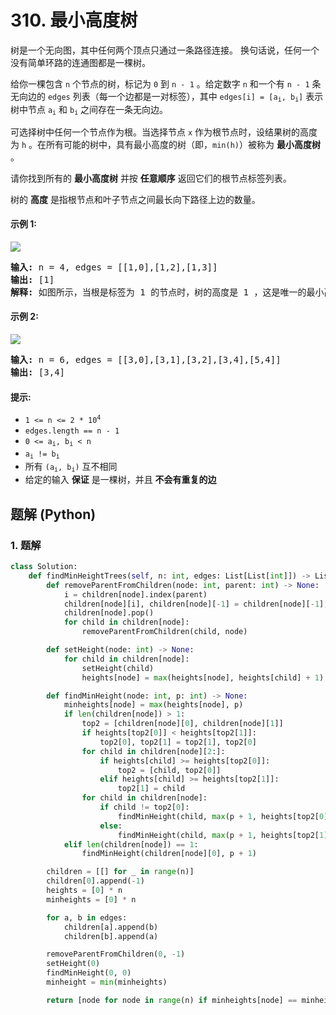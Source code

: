 # 310. 最小高度树
树是一个无向图，其中任何两个顶点只通过一条路径连接。 换句话说，任何一个没有简单环路的连通图都是一棵树。

给你一棵包含 `n` 个节点的树，标记为 `0` 到 `n - 1` 。给定数字 `n` 和一个有 `n - 1` 条无向边的 `edges` 列表（每一个边都是一对标签），其中 <code>edges[i] = [a<sub>i</sub>, b<sub>i</sub>]</code> 表示树中节点 <code>a<sub>i</sub></code> 和 <code>b<sub>i</sub></code> 之间存在一条无向边。

可选择树中任何一个节点作为根。当选择节点 `x` 作为根节点时，设结果树的高度为 `h` 。在所有可能的树中，具有最小高度的树（即，`min(h)`）被称为 **最小高度树** 。

请你找到所有的 **最小高度树** 并按 **任意顺序** 返回它们的根节点标签列表。

树的 **高度** 是指根节点和叶子节点之间最长向下路径上边的数量。

#### 示例 1:
![](https://assets.leetcode.com/uploads/2020/09/01/e1.jpg)
<pre>
<strong>输入:</strong> n = 4, edges = [[1,0],[1,2],[1,3]]
<strong>输出:</strong> [1]
<strong>解释:</strong> 如图所示，当根是标签为 1 的节点时，树的高度是 1 ，这是唯一的最小高度树。
</pre>

#### 示例 2:
![](https://assets.leetcode.com/uploads/2020/09/01/e2.jpg)
<pre>
<strong>输入:</strong> n = 6, edges = [[3,0],[3,1],[3,2],[3,4],[5,4]]
<strong>输出:</strong> [3,4]
</pre>

#### 提示:
* <code>1 <= n <= 2 * 10<sup>4</sup></code>
* `edges.length == n - 1`
* <code>0 <= a<sub>i</sub>, b<sub>i</sub> < n</code>
* <code>a<sub>i</sub> != b<sub>i</sub></code>
* 所有 <code>(a<sub>i</sub>, b<sub>i</sub>)</code> 互不相同
* 给定的输入 **保证** 是一棵树，并且 **不会有重复的边**

## 题解 (Python)

### 1. 题解
```Python
class Solution:
    def findMinHeightTrees(self, n: int, edges: List[List[int]]) -> List[int]:
        def removeParentFromChildren(node: int, parent: int) -> None:
            i = children[node].index(parent)
            children[node][i], children[node][-1] = children[node][-1], children[node][i]
            children[node].pop()
            for child in children[node]:
                removeParentFromChildren(child, node)

        def setHeight(node: int) -> None:
            for child in children[node]:
                setHeight(child)
                heights[node] = max(heights[node], heights[child] + 1)

        def findMinHeight(node: int, p: int) -> None:
            minheights[node] = max(heights[node], p)
            if len(children[node]) > 1:
                top2 = [children[node][0], children[node][1]]
                if heights[top2[0]] < heights[top2[1]]:
                    top2[0], top2[1] = top2[1], top2[0]
                for child in children[node][2:]:
                    if heights[child] >= heights[top2[0]]:
                        top2 = [child, top2[0]]
                    elif heights[child] >= heights[top2[1]]:
                        top2[1] = child
                for child in children[node]:
                    if child != top2[0]:
                        findMinHeight(child, max(p + 1, heights[top2[0]] + 2))
                    else:
                        findMinHeight(child, max(p + 1, heights[top2[1]] + 2))
            elif len(children[node]) == 1:
                findMinHeight(children[node][0], p + 1)

        children = [[] for _ in range(n)]
        children[0].append(-1)
        heights = [0] * n
        minheights = [0] * n

        for a, b in edges:
            children[a].append(b)
            children[b].append(a)

        removeParentFromChildren(0, -1)
        setHeight(0)
        findMinHeight(0, 0)
        minheight = min(minheights)

        return [node for node in range(n) if minheights[node] == minheight]
```
